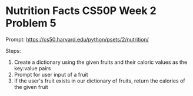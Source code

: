 # Nutrition Facts CS50P Week 2 Problem 5

Prompt:
https://cs50.harvard.edu/python/psets/2/nutrition/

Steps:
1) Create a dictionary using the given fruits and their caloric values as the key:value pairs
2) Prompt for user input of a fruit 
3) If the user's fruit exists in our dictionary of fruits, return the calories of the given fruit
